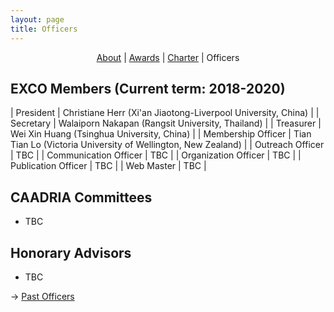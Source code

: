 ```yaml
---
layout: page
title: Officers
---
```


<div align="center">
 <a href="/about">About</a> | <a href="awards">Awards</a> | <a href="/charter">Charter</a> | Officers
</div>

## EXCO Members (Current term: 2018-2020)


| President | Christiane Herr (Xi'an Jiaotong-Liverpool University, China) |
| Secretary | Walaiporn Nakapan (Rangsit University, Thailand) |
| Treasurer | Wei Xin Huang (Tsinghua University, China) |
| Membership Officer | Tian Tian Lo (Victoria University of Wellington, New Zealand) |
| Outreach Officer | TBC |
| Communication Officer | TBC |
| Organization Officer | TBC |
| Publication Officer | TBC |
| Web Master | TBC |

## CAADRIA Committees
  * TBC

## Honorary Advisors
  * TBC

&rarr; [Past Officers](past-officers.md)
